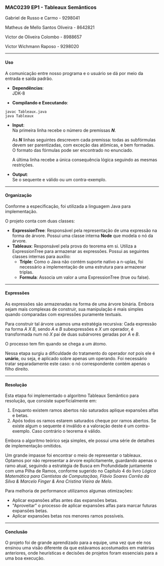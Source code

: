 ### MAC0239 EP1 - Tableaux Semânticos

Gabriel de Russo e Carmo - 9298041

Matheus de Mello Santos Oliveira - 8642821

Victor de Oliveira Colombo - 8988657

Victor Wichmann Raposo - 9298020

----
#### Uso

A comunicação entre nosso programa e o usuário se dá por meio da entrada e saída padrão.
* **Dependências**:   
JDK-8

* **Compilando e Executando**:  
```
javac Tableaux.java
java Tableaux
```
* **Input**:  
    Na primeira linha recebe o número de premissas _**N**_.   

    As _**N**_ linhas seguintes descrevem cada premissa:
    todas as subfórmulas devem ser parentizadas, com exceção das atômicas, e bem formadas. O formato das fórmulas pode ser encontrado no enunciado.

    A última linha recebe a única consequência lógica seguindo as mesmas restrições.  

* **Output**:  
    Se o sequente e válido ou um contra-exemplo.
----

#### Organização

Conforme a especificação, foi utilizada a linguagem Java para implementação.

O projeto conta com duas classes:

* **ExpressionTree**: Responsável pela representação de uma expressão na forma de árvore. Possui uma classe interna **Node** que modela o nó da árvore.
* **Tableaux**: Responsável pela prova do teorema em si. Utiliza a ExpressionTree para armazenar as expressões. Possui as seguintes classes internas para auxílio:
    * **Triple**: Como o Java não contém suporte nativo a n-uplas, foi necessário a implementação de uma estrutura para armazenar triplas.
    * **Formula**: Associa um valor a uma ExpressionTree (true ou false).

----

#### Expressões

As expressões são armazenadas na forma de uma árvore binária. Embora sejam mais complexas de construir, sua manipulação é mais simples quando comparadas com expressões puramente textuais.

Para construir tal árvore usamos uma estratégia recursiva:
Cada expressão na forma *A X B*, sendo *A* e *B* subexpressões e *X* um operador, é transformada num nó *X* pai de duas subárvores geradas por *A* e *B*.

O processo tem fim quando se chega a um átomo.

Nessa etapa surgiu a dificuldade do tratamento do operador *not* pois ele é **unário**, ou seja, é aplicado sobre apenas um operando. Foi necessário tratar separadamente este caso: o nó correspondente contém apenas o filho direito.

---

#### Resolução

Esta etapa foi implementado o algoritmo Tableaux Semântico para resolução, que consiste superficialmente em:

1. Enquanto existem ramos abertos não saturados aplique expansões alfas e betas.
2. Após todos os ramos estarem saturados cheque por ramos abertos. Se existe algum o sequente é inválido e a valoração deste é um contra-exemplo. Caso contrário o teorema é válido.

Embora o algoritmo teórico seja simples, ele possui uma série de detalhes de implementação omitidos.

Um grande impasse foi encontrar o meio de representar o tableaux. Optamos por não representar a árvore explicitamente, guardando apenas o ramo atual,
seguindo a estratégia de Busca em Profundidade juntamente com uma Pilha de Ramos, conforme sugerido no Capítulo 4 do livro *Lógica Matemática para Cientistas de Computaçãao, Flávio Soares Corrêa da Silva & Marcelo Finger & Ana Cristina Vieira de Melo*.

Para melhoria de performance utilizamos algumas otimizações:

* Aplicar expansões alfas antes das expansões betas.
* "Aproveitar" o processo de aplicar expansões alfas para marcar futuras expansões betas.
* Aplicar expansões betas nos menores ramos possíveis.

---
#### Conclusão

O projeto foi de grande aprendizado para a equipe, uma vez que ele nos ensinou uma visão diferente da que estávamos acostumados em matérias anteriores, onde heurísticas e decisões de projetos foram essenciais para a uma boa execução.
